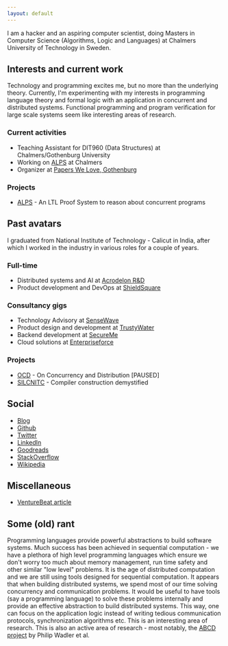 ```yaml
---
layout: default
---
```


I am a hacker and an aspiring computer scientist, doing Masters in Computer Science (Algorithms, Logic and Languages) at Chalmers University of Technology in Sweden.

## Interests and current work

Technology and programming excites me, but no more than the underlying theory. Currently, I'm experimenting with my interests in programming language theory and formal logic with an application in concurrent and distributed systems. Functional programming and program verification for large scale systems seem like interesting areas of research.

### Current activities
* Teaching Assistant for DIT960 (Data Structures) at Chalmers/Gothenburg University
* Working on [ALPS](https://github.com/alps-chalmers) at Chalmers
* Organizer at [Papers We Love, Gothenburg](http://paperswelove.org/chapter/gothenburg/)

### Projects
* [ALPS](https://github.com/alps-chalmers) - An LTL Proof System to reason about concurrent programs

## Past avatars

I graduated from National Institute of Technology - Calicut in India, after which I worked in the industry in various roles for a couple of years.

### Full-time

* Distributed systems and AI at [Acrodelon R&D](http://acrodelon.com)
* Product development and DevOps at [ShieldSquare](https://www.shieldsquare.com)

### Consultancy gigs
* Technology Advisory at [SenseWave](https://angel.co/sensewave-1)
* Product design and development at [TrustyWater](http://trustywater.in/)
* Backend development at [SecureMe](http://securemedevices.com/index.html)
* Cloud solutions at [Enterpriseforce](http://enterpriseforce.in/)

### Projects

* [OCD](http://blog.nachivpn.me/search/label/Notes%20on%20concurrency%20and%20distribution) - On Concurrency and Distribution [PAUSED]
* [SILCNITC](http://silcnitc.github.io/about.html) - Compiler construction demystified
 
## Social

* [Blog](http://blog.nachivpn.me/)
* [Github](https://github.com/nachivpn)
* [Twitter](https://twitter.com/nachivpn)
* [LinkedIn](https://www.linkedin.com/in/nachivpn)
* [Goodreads](https://www.goodreads.com/user/show/45403127-nachi)
* [StackOverflow](http://stackexchange.com/users/4872752/nachi?tab=accounts)
* [Wikipedia](https://en.wikipedia.org/wiki/Special:Contributions/Nachivpn)

## Miscellaneous

* [VentureBeat article](http://venturebeat.com/2014/12/24/googles-no-captcha-recaptchas-may-not-be-as-bot-proof-as-we-thought)

## Some (old) rant

Programming languages provide powerful abstractions to build software systems. Much success has been achieved in sequential computation - we have a plethora of high level programming languages which ensure we don't worry too much about memory management, run time safety and other similar "low level" problems. It is the age of distributed computation and we are still using tools designed for sequential computation. It appears that when building distributed systems, we spend most of our time solving concurrency and communication problems. It would be useful to have tools (say a programming language) to solve these problems internally and provide an effective abstraction to build distributed systems. This way, one can focus on the application logic instead of writing tedious communication protocols, synchronization algorithms etc. This is an interesting area of research. This is also an active area of research - most notably, the [ABCD project](http://groups.inf.ed.ac.uk/abcd) by Philip Wadler et al.
